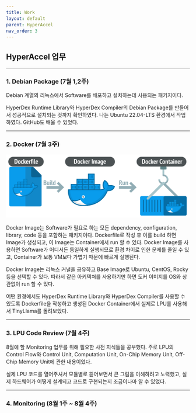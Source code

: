 ```yaml
---
title: Work
layout: default
parent: HyperAccel
nav_order: 3
---
```


## HyperAccel 업무  

---


### 1. Debian Package (7월 1,2주)  

Debian 계열의 리눅스에서 Software를 배포하고 설치하는데 사용되는 패키지이다.  

HyperDex Runtime Library와 HyperDex Compiler의 Debian Package를 만들어서 성공적으로 설치되는 것까지 확인하였다. 나는 Ubuntu 22.04-LTS 환경에서 작업하였다. GitHub도 배울 수 있었다.  

---

### 2. Docker (7월 3주)  

![Docker](../images/dockerfile.png)  

Docker Image는 Software가 필요로 하는 모든 dependency, configuration, library, code 등을 포함하는 패키지이다. Dockerfile로 작성 후 이를 build 하면 Image가 생성되고, 이 Image는 Container에서 run 할 수 있다. Docker Image를 사용하면 Software가 어디서든 동일하게 실행되므로 환경 차이로 인한 문제를 줄일 수 있고, Container가 보통 VM보다 가볍기 때문에 빠르게 실행된다.  

Docker Image는 리눅스 커널을 공유하고 Base Image로 Ubuntu, CentOS, Rocky 등을 선택할 수 있다. 따라서 같은 아키텍쳐를 사용하기만 하면 도커 이미지를 OS와 상관없이 run 할 수 있다. 

어떤 환경에서도 HyperDex Runtime Library와 HyperDex Compiler를 사용할 수 있도록 Dockerfile을 작성하고 생성된 Docker Container에서 실제로 LPU를 사용해서 TinyLlama를 돌려보았다.  

---

### 3. LPU Code Review (7월 4주)  

8월에 할 Monitoring 업무를 위해 필요한 사전 지식들을 공부했다. 주로 LPU의 Control Flow와 Control Unit, Computation Unit, On-Chip Memory Unit, Off-Chip Memory Unit에 관한 내용이었다.  

실제 LPU 코드를 열어주셔서 모듈별로 뜯어보면서 큰 그림을 이해하려고 노력했고, 실제 하드웨어가 어떻게 설계되고 코드로 구현되는지 조금이나마 알 수 있었다.  

---


### 4. Monitoring (8월 1주 ~ 8월 4주) 








